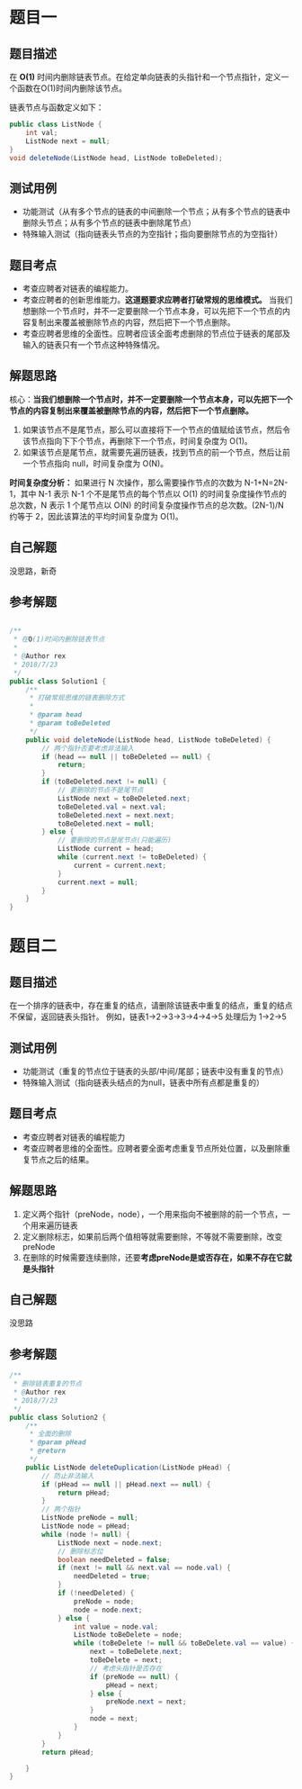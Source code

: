 # 题目一
## 题目描述
在 **O(1)** 时间内删除链表节点。在给定单向链表的头指针和一个节点指针，定义一个函数在O(1)时间内删除该节点。

链表节点与函数定义如下：
```java
public class ListNode {
    int val;
    ListNode next = null;
}
void deleteNode(ListNode head, ListNode toBeDeleted);
```
## 测试用例
* 功能测试（从有多个节点的链表的中间删除一个节点；从有多个节点的链表中删除头节点；从有多个节点的链表中删除尾节点）
* 特殊输入测试（指向链表头节点的为空指针；指向要删除节点的为空指针）

## 题目考点
* 考查应聘者对链表的编程能力。
* 考查应聘者的创新思维能力。**这道题要求应聘者打破常规的思维模式。** 当我们想删除一个节点时，并不一定要删除一个节点本身，可以先把下一个节点的内容复制出来覆盖被删除节点的内容，然后把下一个节点删除。
* 考查应聘者思维的全面性。应聘者应该全面考虑删除的节点位于链表的尾部及输入的链表只有一个节点这种特殊情况。

## 解题思路
核心：**当我们想删除一个节点时，并不一定要删除一个节点本身，可以先把下一个节点的内容复制出来覆盖被删除节点的内容，然后把下一个节点删除。**
1. 如果该节点不是尾节点，那么可以直接将下一个节点的值赋给该节点，然后令该节点指向下下个节点，再删除下一个节点，时间复杂度为 O(1)。
2. 如果该节点是尾节点，就需要先遍历链表，找到节点的前一个节点，然后让前一个节点指向 null，时间复杂度为 O(N)。

**时间复杂度分析：** 如果进行 N 次操作，那么需要操作节点的次数为 N-1+N=2N-1，其中 N-1 表示 N-1 个不是尾节点的每个节点以 O(1) 的时间复杂度操作节点的总次数，N 表示 1 个尾节点以 O(N) 的时间复杂度操作节点的总次数。(2N-1)/N 约等于 2，因此该算法的平均时间复杂度为 O(1)。

## 自己解题
没思路，新奇

## 参考解题
```java

/**
 * 在O(1)时间内删除链表节点
 *
 * @Author rex
 * 2018/7/23
 */
public class Solution1 {
    /**
     * 打破常规思维的链表删除方式
     *
     * @param head
     * @param toBeDeleted
     */
    public void deleteNode(ListNode head, ListNode toBeDeleted) {
        // 两个指针否要考虑非法输入
        if (head == null || toBeDeleted == null) {
            return;
        }
        if (toBeDeleted.next != null) {
            // 要删除的节点不是尾节点
            ListNode next = toBeDeleted.next;
            toBeDeleted.val = next.val;
            toBeDeleted.next = next.next;
            toBeDeleted.next = null;
        } else {
            // 要删除的节点是尾节点(只能遍历)
            ListNode current = head;
            while (current.next != toBeDeleted) {
                current = current.next;
            }
            current.next = null;
        }
    }
}
```
# 题目二
## 题目描述
在一个排序的链表中，存在重复的结点，请删除该链表中重复的结点，重复的结点不保留，返回链表头指针。
例如，链表1->2->3->3->4->4->5 处理后为 1->2->5
## 测试用例
* 功能测试（重复的节点位于链表的头部/中间/尾部；链表中没有重复的节点）
* 特殊输入测试（指向链表头结点的为null，链表中所有点都是重复的）

## 题目考点
* 考查应聘者对链表的编程能力
* 考查应聘者思维的全面性。应聘者要全面考虑重复节点所处位置，以及删除重复节点之后的结果。

## 解题思路
1. 定义两个指针（preNode，node），一个用来指向不被删除的前一个节点，一个用来遍历链表
2. 定义删除标志，如果前后两个值相等就需要删除，不等就不需要删除，改变preNode
3. 在删除的时候需要连续删除，还要**考虑preNode是或否存在，如果不存在它就是头指针**

## 自己解题
没思路
## 参考解题
```java
/**
 * 删除链表重复的节点
 * @Author rex
 * 2018/7/23
 */
public class Solution2 {
    /**
     * 全面的删除
     * @param pHead
     * @return
     */
    public ListNode deleteDuplication(ListNode pHead) {
        // 防止非法输入
        if (pHead == null || pHead.next == null) {
            return pHead;
        }
        // 两个指针
        ListNode preNode = null;
        ListNode node = pHead;
        while (node != null) {
            ListNode next = node.next;
            // 删除标志位
            boolean needDeleted = false;
            if (next != null && next.val == node.val) {
                needDeleted = true;
            }
            if (!needDeleted) {
                preNode = node;
                node = node.next;
            } else {
                int value = node.val;
                ListNode toBeDelete = node;
                while (toBeDelete != null && toBeDelete.val == value) {
                    next = toBeDelete.next;
                    toBeDelete = next;
                    // 考虑头指针是否存在
                    if (preNode == null) {
                        pHead = next;
                    } else {
                        preNode.next = next;
                    }
                    node = next;
                }
            }
        }
        return pHead;

    }
}
```
